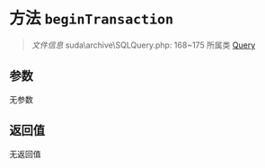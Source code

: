 # 方法 `beginTransaction`

> *文件信息* suda\archive\SQLQuery.php: 168~175
> 所属类 [Query](../Query.md)




## 参数


无参数


## 返回值

无返回值

